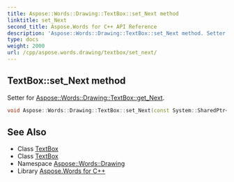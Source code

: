 ```yaml
---
title: Aspose::Words::Drawing::TextBox::set_Next method
linktitle: set_Next
second_title: Aspose.Words for C++ API Reference
description: 'Aspose::Words::Drawing::TextBox::set_Next method. Setter for Aspose::Words::Drawing::TextBox::get_Next in C++.'
type: docs
weight: 2000
url: /cpp/aspose.words.drawing/textbox/set_next/
---
```

## TextBox::set_Next method


Setter for [Aspose::Words::Drawing::TextBox::get_Next](../get_next/).

```cpp
void Aspose::Words::Drawing::TextBox::set_Next(const System::SharedPtr<Aspose::Words::Drawing::TextBox> &value)
```

## See Also

* Class [TextBox](../)
* Class [TextBox](../)
* Namespace [Aspose::Words::Drawing](../../)
* Library [Aspose.Words for C++](../../../)
